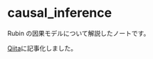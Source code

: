 # causal_inference

Rubin の因果モデルについて解説したノートです。

[Qiita](https://qiita.com/ground0state/items/66e98ea521154dfe68f4)に記事化しました。
